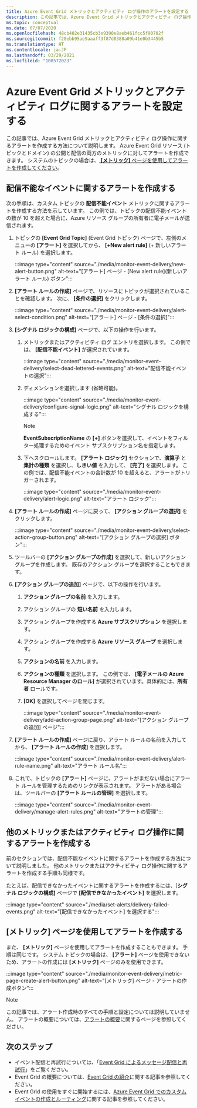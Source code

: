 ```yaml
---
title: Azure Event Grid メトリックとアクティビティ ログ操作のアラートを設定する
description: この記事では、Azure Event Grid メトリックとアクティビティ ログ操作に関するアラートを作成する方法について説明します。
ms.topic: conceptual
ms.date: 07/07/2020
ms.openlocfilehash: 48cb402e31435cb3e9390e8aeb461fcc5f90702f
ms.sourcegitcommit: f28ebb95ae9aaaff3f87d8388a09b41e0b3445b5
ms.translationtype: HT
ms.contentlocale: ja-JP
ms.lasthandoff: 03/29/2021
ms.locfileid: "100572023"
---
```

# <a name="set-alerts-on-azure-event-grid-metrics-and-activity-logs"></a>Azure Event Grid メトリックとアクティビティ ログに関するアラートを設定する
この記事では、Azure Event Grid メトリックとアクティビティ ログ操作に関するアラートを作成する方法について説明します。 Azure Event Grid リソース (トピックとドメイン) の公開と配信の両方のメトリックに対してアラートを作成できます。 システムのトピックの場合は、[ **[メトリック]** ページを使用してアラートを作成してください](#create-alerts-using-the-metrics-page)。

## <a name="create-alerts-on-dead-lettered-events"></a>配信不能なイベントに関するアラートを作成する
次の手順は、カスタム トピックの **配信不能イベント** メトリックに関するアラートを作成する方法を示しています。 この例では、トピックの配信不能イベントの数が 10 を超えた場合に、Azure リソース グループの所有者に電子メールが送信されます。 

1. トピックの **[Event Grid Topic]** \(Event Grid トピック\) ページで、左側のメニューの **[アラート]** を選択してから、 **[+New alert rule]** \(+ 新しいアラート ルール\) を選択します。 

    :::image type="content" source="./media/monitor-event-delivery/new-alert-button.png" alt-text="[アラート] ページ - [New alert rule]\(新しいアラート ルール\) ボタン":::
2. **[アラート ルールの作成]** ページで、リソースにトピックが選択されていることを確認します。 次に、 **[条件の選択]** をクリックします。 

    :::image type="content" source="./media/monitor-event-delivery/alert-select-condition.png" alt-text="[アラート] ページ - [条件の選択]":::    
3. **[シグナル ロジックの構成]** ページで、以下の操作を行います。
    1. メトリックまたはアクティビティ ログ エントリを選択します。 この例では、 **[配信不能イベント]** が選択されています。 

        :::image type="content" source="./media/monitor-event-delivery/select-dead-lettered-events.png" alt-text="配信不能イベントの選択":::        
    2. ディメンションを選択します (省略可能)。 
        
        :::image type="content" source="./media/monitor-event-delivery/configure-signal-logic.png" alt-text="シグナル ロジックを構成する":::        

        > [!NOTE]
        > **EventSubscriptionName** の **[+]** ボタンを選択して、イベントをフィルター処理するためのイベント サブスクリプション名を指定します。 
    3. 下へスクロールします。 **[アラート ロジック]** セクションで、**演算子** と **集計の種類** を選択し、**しきい値** を入力して、 **[完了]** を選択します。 この例では、配信不能イベントの合計数が 10 を超えると、アラートがトリガーされます。 
    
        :::image type="content" source="./media/monitor-event-delivery/alert-logic.png" alt-text="アラート ロジック":::                
4. **[アラート ルールの作成]** ページに戻って、 **[アクション グループの選択]** をクリックします。

    :::image type="content" source="./media/monitor-event-delivery/select-action-group-button.png" alt-text="[アクション グループの選択] ボタン":::
5. ツールバーの **[アクション グループの作成]** を選択して、新しいアクション グループを作成します。 既存のアクション グループを選択することもできます。        
6. **[アクション グループの追加]** ページで、以下の操作を行います。
    1. **アクション グループの名前** を入力します。
    1. アクション グループの **短い名前** を入力します。
    1. アクション グループを作成する **Azure サブスクリプション** を選択します。
    1. アクション グループを作成する **Azure リソース グループ** を選択します。
    1. **アクションの名前** を入力します。 
    1. **アクションの種類** を選択します。 この例では、 **[電子メールの Azure Resource Manager のロール]** が選択されています。具体的には、**所有者** ロールです。 
    1. **[OK]** を選択してページを閉じます。 
    
        :::image type="content" source="./media/monitor-event-delivery/add-action-group-page.png" alt-text="[アクション グループの追加] ページ":::                   
7. **[アラート ルールの作成]** ページに戻り、アラート ルールの名前を入力してから、 **[アラート ルールの作成]** を選択します。

    :::image type="content" source="./media/monitor-event-delivery/alert-rule-name.png" alt-text="アラート ルール名":::  
8. これで、トピックの **[アラート]** ページに、アラートがまだない場合にアラート ルールを管理するためのリンクが表示されます。 アラートがある場合は、ツールバーの **[アラート ルールの管理]** を選択します。  

    :::image type="content" source="./media/monitor-event-delivery/manage-alert-rules.png" alt-text="アラートの管理":::

## <a name="create-alerts-on-other-metrics-or-activity-log-operations"></a>他のメトリックまたはアクティビティ ログ操作に関するアラートを作成する
前のセクションでは、配信不能なイベントに関するアラートを作成する方法について説明しました。 他のメトリックまたはアクティビティ ログ操作に関するアラートを作成する手順も同様です。 

たとえば、配信できなかったイベントに関するアラートを作成するには、[**シグナル ロジックの構成]** ページで **[配信できなかったイベント]** を選択します。 

:::image type="content" source="./media/set-alerts/delivery-failed-events.png" alt-text="[配信できなかったイベント] を選択する":::


## <a name="create-alerts-using-the-metrics-page"></a>[メトリック] ページを使用してアラートを作成する
また、 **[メトリック]** ページを使用してアラートを作成することもできます。 手順は同じです。 システム トピックの場合は、 **[アラート]** ページを使用できないため、アラートの作成には **[メトリック]** ページのみを使用できます。 

:::image type="content" source="./media/monitor-event-delivery/metric-page-create-alert-button.png" alt-text="[メトリック] ページ - アラートの作成ボタン":::   
    

> [!NOTE]
> この記事では、アラート作成時のすべての手順と設定については説明していません。 アラートの概要については、[アラートの概要](../azure-monitor/alerts/alerts-metric.md)に関するページを参照してください。

## <a name="next-steps"></a>次のステップ

* イベント配信と再試行については、「[Event Grid によるメッセージ配信と再試行](delivery-and-retry.md)」をご覧ください。
* Event Grid の概要については、[Event Grid の紹介](overview.md)に関する記事を参照してください。
* Event Grid の使用をすぐに開始するには、[Azure Event Grid でのカスタム イベントの作成とルーティング](custom-event-quickstart.md)に関する記事を参照してください。
